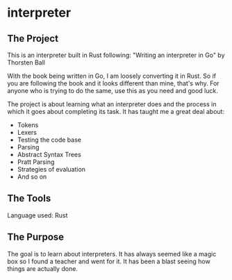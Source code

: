 # interpreter

## The Project
This is an interpreter built in Rust following:
"Writing an interpreter in Go" by Thorsten Ball

With the book being written in Go, I am loosely converting it in Rust. So if you
are following the book and it looks different than mine, that's why. For anyone who
is trying to do the same, use this as you need and good luck.

The project is about learning what an interpreter does and the process in which
it goes about completing its task. It has taught me a great deal about:
 - Tokens
 - Lexers
 - Testing the code base 
 - Parsing
 - Abstract Syntax Trees
 - Pratt Parsing
 - Strategies of evaluation
 - And so on

## The Tools
Language used: Rust

## The Purpose
  The goal is to learn about interpreters. It has always seemed like a magic box 
so I found a teacher and went for it. It has been a blast seeing how things are 
actually done.

